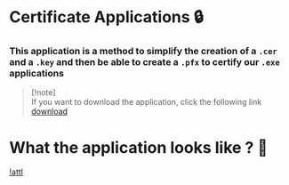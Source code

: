 # Certificate Applications 🔒

### This application is a method to simplify the creation of a `.cer` and a `.key` and then be able to create a `.pfx` to certify our `.exe` applications
> [!note]\
> If you want to download the application, click the following link [download](https://github.com/rickyto-dev/CertificationAppsOpenSSL/releases)

# What the application looks like ? 🤔
[!attl]('')
